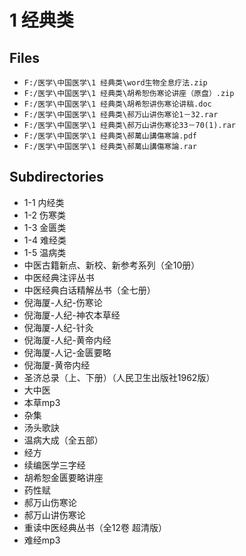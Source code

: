# 1 经典类

## Files

- `F:/医学\中国医学\1 经典类\word生物全息疗法.zip`
- `F:/医学\中国医学\1 经典类\胡希恕伤寒论讲座（原盘）.zip`
- `F:/医学\中国医学\1 经典类\胡希恕讲伤寒论讲稿.doc`
- `F:/医学\中国医学\1 经典类\郝万山讲伤寒论1－32.rar`
- `F:/医学\中国医学\1 经典类\郝万山讲伤寒论33－70(1).rar`
- `F:/医学\中国医学\1 经典类\郝萬山講傷寒論.pdf`
- `F:/医学\中国医学\1 经典类\郝萬山講傷寒論.rar`

## Subdirectories

- 1-1 内经类
- 1-2 伤寒类
- 1-3 金匮类
- 1-4 难经类
- 1-5 温病类
- 中医古籍新点、新校、新参考系列（全10册）
- 中医经典注评丛书
- 中医经典白话精解丛书（全七册）
- 倪海厦-人纪-伤寒论
- 倪海厦-人纪-神农本草经
- 倪海厦-人纪-针灸
- 倪海厦-人纪-黄帝内经
- 倪海厦-人记-金匮要略
- 倪海厦-黄帝内经
- 圣济总录（上、下册）（人民卫生出版社1962版）
- 大中医
- 本草mp3
- 杂集
- 汤头歌訣
- 温病大成（全五部）
- 经方
- 续编医学三字经
- 胡希恕金匮要略讲座
- 药性赋
- 郝万山伤寒论
- 郝万山讲伤寒论
- 重读中医经典丛书（全12卷 超清版）
- 难经mp3
